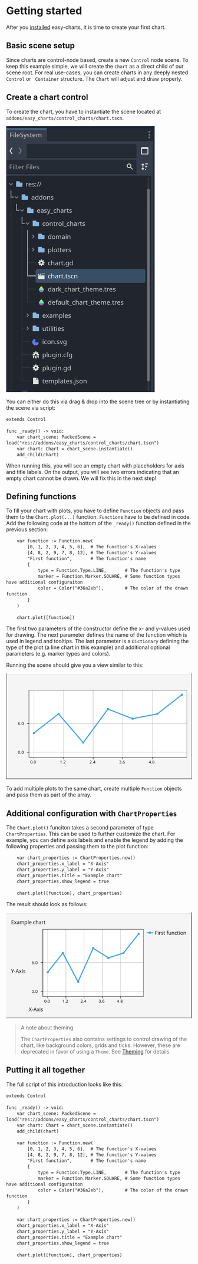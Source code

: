 # Getting started

After you [installed](Installation) easy-charts, it is time to create your first chart.

## Basic scene setup

Since charts are control-node based, create a new `Control` node scene. To keep this example simple, we will create the `Chart` as a direct child of our scene root. For real use-cases, you can create charts in any deeply nested `Control` or ` Container` structure. The `Chart` will adjust and draw properly.


## Create a chart control

To create the chart, you have to instantiate the scene located at `addons/easy_charts/control_charts/chart.tscn`.

![Screenshot of the file system dock showing the location of the chart scene](assets/chart-scene-in-file-system.png)

You can either do this via drag & drop into the scene tree or by instantiating the scene via script:

```gdscript
extends Control

func _ready() -> void:
	var chart_scene: PackedScene = load("res://addons/easy_charts/control_charts/chart.tscn")
	var chart: Chart = chart_scene.instantiate()
	add_child(chart)
```

When running this, you will see an empty chart with placeholders for axis and title labels. On the output, you will see two errors indicating that an empty chart cannot be drawn. We will fix this in the next step!


## Defining functions

To fill your chart with plots, you have to define `Function` objects and pass them to the `Chart.plot(...)` function. `Function`s have to be defined in code. Add the following code at the bottom of the `_ready()` function defined in the previous section:

```gdscript
	var function := Function.new(
		[0, 1, 2, 3, 4, 5, 6],  # The function's X-values
		[4, 8, 2, 9, 7, 8, 12], # The function's Y-values
		"First function",       # The function's name
		{
			type = Function.Type.LINE,       # The function's type
			marker = Function.Marker.SQUARE, # Some function types have additional configuraiton
			color = Color("#36a2eb"),        # The color of the drawn function
		}
	)

	chart.plot([function])
```

The first two parameters of the constructor define the x- and y-values used for drawing. The next parameter defines the name of the function which is used in legend and tooltips. The last parameter is a `Dictionary` defining the type of the plot (a line chart in this example) and additional optional parameters (e.g. marker types and colors).

Running the scene should give you a view similar to this:

![Screenshot showing an example plot](assets/tutorial-chart.png)

To add multiple plots to the same chart, create multiple `Function` objects and pass them as part of the array.


## Additional configuration with `ChartProperties`

The `Chart.plot()` funciton takes a second parameter of type `ChartProperties`. This can be used to further customize the chart. For example, you can define axis labels and enable the legend by adding the following properties and passing them to the plot function:

```gdscript
	var chart_properties := ChartProperties.new()
	chart_properties.x_label = "X-Axis"
	chart_properties.y_label = "Y-Axis"
	chart_properties.title = "Example chart"
	chart_properties.show_legend = true

	chart.plot([function], chart_properties)
```

The result should look as follows:

![Screenshot showing the example plot with labels and legend](assets/tutorial-chart-with-props.png)

> A note about theming
>
> The `ChartProperties` also contains settings to control drawing of the chart, like background colors, grids and ticks. However, these are deprecated in favor of using a `Theme`. See [Theming](Theming) for details.


## Putting it all together

The full script of this introduction looks like this:

```gdscript
extends Control

func _ready() -> void:
	var chart_scene: PackedScene = load("res://addons/easy_charts/control_charts/chart.tscn")
	var chart: Chart = chart_scene.instantiate()
	add_child(chart)

	var function := Function.new(
		[0, 1, 2, 3, 4, 5, 6],  # The function's X-values
		[4, 8, 2, 9, 7, 8, 12], # The function's Y-values
		"First function",       # The function's name
		{
			type = Function.Type.LINE,       # The function's type
			marker = Function.Marker.SQUARE, # Some function types have additional configuraiton
			color = Color("#36a2eb"),        # The color of the drawn function
		}
	)

	var chart_properties := ChartProperties.new()
	chart_properties.x_label = "X-Axis"
	chart_properties.y_label = "Y-Axis"
	chart_properties.title = "Example chart"
	chart_properties.show_legend = true

	chart.plot([function], chart_properties)
```